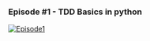 ### Episode #1 - TDD Basics in python
[![Episode1](https://img.youtube.com/vi/ultq29uMCNI/0.jpg)](https://www.youtube.com/watch?v=ultq29uMCNI&t "Everything Is AWESOME")


